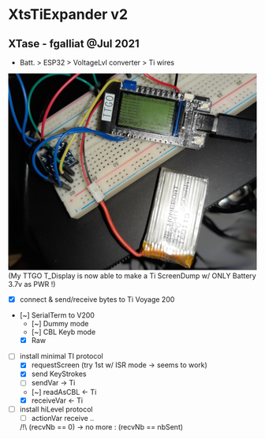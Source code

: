 # XtsTiExpander v2
## XTase - fgalliat @Jul 2021

 - Batt. > ESP32 > VoltageLvl converter > Ti wires

![TTGO T_DISPLAY screen dump of TiVoyage 200](./pictures/TTGO_displayTI.jpg)
(My TTGO T_Display is now able to make a Ti ScreenDump w/ ONLY Battery 3.7v as PWR !)


 - [x] connect & send/receive bytes to Ti Voyage 200

 - [~] SerialTerm to V200
   - [~] Dummy mode
   - [~] CBL Keyb mode
   - [x] Raw
   
 - [ ] install minimal TI protocol
   - [x] requestScreen (try 1st w/ ISR mode -> seems to work)
   - [x] send KeyStrokes
   - [ ] sendVar -> Ti
   - [~] readAsCBL <- Ti
   - [x] receiveVar <- Ti
   
 - [ ] install hiLevel protocol
   - [ ] actionVar receive ..

   /!\\ (recvNb == 0) -> no more : (recvNb == nbSent)
